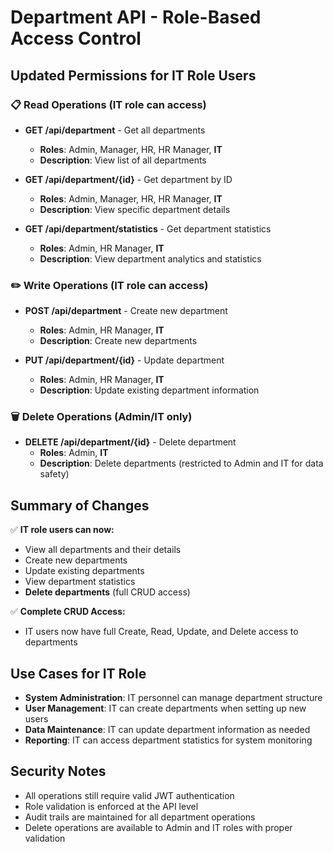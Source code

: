 # Department API - Role-Based Access Control

## Updated Permissions for IT Role Users

### 📋 **Read Operations** (IT role can access)
- **GET /api/department** - Get all departments
  - **Roles**: Admin, Manager, HR, HR Manager, **IT**
  - **Description**: View list of all departments

- **GET /api/department/{id}** - Get department by ID  
  - **Roles**: Admin, Manager, HR, HR Manager, **IT**
  - **Description**: View specific department details

- **GET /api/department/statistics** - Get department statistics
  - **Roles**: Admin, HR Manager, **IT**
  - **Description**: View department analytics and statistics

### ✏️ **Write Operations** (IT role can access)
- **POST /api/department** - Create new department
  - **Roles**: Admin, HR Manager, **IT**
  - **Description**: Create new departments

- **PUT /api/department/{id}** - Update department
  - **Roles**: Admin, HR Manager, **IT**
  - **Description**: Update existing department information

### 🗑️ **Delete Operations** (Admin/IT only)
- **DELETE /api/department/{id}** - Delete department
  - **Roles**: Admin, **IT**
  - **Description**: Delete departments (restricted to Admin and IT for data safety)

## Summary of Changes

✅ **IT role users can now:**
- View all departments and their details
- Create new departments
- Update existing departments  
- View department statistics
- **Delete departments** (full CRUD access)

✅ **Complete CRUD Access:**
- IT users now have full Create, Read, Update, and Delete access to departments

## Use Cases for IT Role

- **System Administration**: IT personnel can manage department structure
- **User Management**: IT can create departments when setting up new users
- **Data Maintenance**: IT can update department information as needed
- **Reporting**: IT can access department statistics for system monitoring

## Security Notes

- All operations still require valid JWT authentication
- Role validation is enforced at the API level
- Audit trails are maintained for all department operations
- Delete operations are available to Admin and IT roles with proper validation
